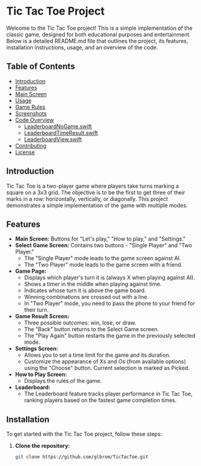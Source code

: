 # Tic Tac Toe Project

Welcome to the Tic Tac Toe project! This is a simple implementation of the classic game, designed for both educational purposes and entertainment. Below is a detailed README.md file that outlines the project, its features, installation instructions, usage, and an overview of the code.

## Table of Contents

- [Introduction](#introduction)
- [Features](#features)
- [Main Screen](#MainScreen)
- [Usage](#usage)
- [Game Rules](#game-rules)
- [Screenshots](#screenshots)
- [Code Overview](#code-overview)
  - [LeaderboardNoGame.swift](#leaderboardnogame-swift)
  - [LeaderboardTimeResult.swift](#leaderboardtimeresult-swift)
  - [LeaderboardView.swift](#leaderboardview-swift)
- [Contributing](#contributing)
- [License](#license)

## Introduction

Tic Tac Toe is a two-player game where players take turns marking a square on a 3x3 grid. The objective is to be the first to get three of their marks in a row: horizontally, vertically, or diagonally. This project demonstrates a simple implementation of the game with multiple modes.

## Features

- **Main Screen:** Buttons for "Let's play," "How to play," and "Settings."
- **Select Game Screen:** Contains two buttons - "Single Player" and "Two Player."
  - The "Single Player" mode leads to the game screen against AI.
  - The "Two Player" mode leads to the game screen with a friend.
- **Game Page:**
  - Displays which player's turn it is (always X when playing against AI).
  - Shows a timer in the middle when playing against time.
  - Indicates whose turn it is above the game board.
  - Winning combinations are crossed out with a line.
  - In "Two Player" mode, you need to pass the phone to your friend for their turn.
- **Game Result Screen:**
  - Three possible outcomes: win, lose, or draw.
  - The "Back" button returns to the Select Game screen.
  - The "Play Again" button restarts the game in the previously selected mode.
- **Settings Screen:**
  - Allows you to set a time limit for the game and its duration.
  - Customize the appearance of Xs and Os (from available options) using the "Choose" button. Current selection is marked as Picked.
- **How to Play Screen:**
  - Displays the rules of the game.
- **Leaderboard:**
  - The Leaderboard feature tracks player performance in Tic Tac Toe, ranking players based on the fastest game completion times.

## Installation

To get started with the Tic Tac Toe project, follow these steps:

1. **Clone the repository:**
   ```bash
   git clone https://github.com/glbrom/TicTacToe.git
